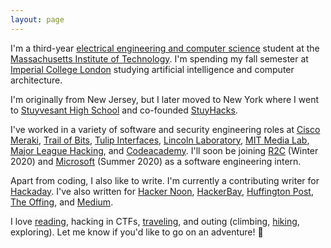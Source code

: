 ```yaml
---
layout: page
---
```


I'm a third-year [electrical engineering and computer science](https://www.eecs.mit.edu/) student at the [Massachusetts Institute of Technology](http://web.mit.edu/). I'm spending my fall semester at [Imperial College London](http://www.imperial.ac.uk/) studying artificial intelligence and computer architecture.

I'm originally from New Jersey, but I later moved to New York where I went to [Stuyvesant High School](https://stuy.enschool.org/) and co-founded [StuyHacks](https://www.facebook.com/stuyhacks/). 

I've worked in a variety of software and security engineering roles at [Cisco Meraki](https://meraki.cisco.com/), [Trail of Bits](https://www.trailofbits.com/), [Tulip Interfaces](https://tulip.co/), [Lincoln Laboratory](https://www.ll.mit.edu/), [MIT Media Lab](https://www.media.mit.edu/), [Major League Hacking](https://mlh.io/), and [Codeacademy](https://www.codecademy.com/). I'll soon be joining [R2C](https://r2c.dev/) (Winter 2020) and [Microsoft](https://www.microsoft.com/) (Summer 2020) as a software engineering intern.

Apart from coding, I also like to write. I'm currently a contributing writer for [Hackaday](https://hackaday.com/author/sharonlin/). I've also written for [Hacker Noon](https://medium.com/hackernoon/fpgas-socs-microcontrollers-a-quick-rundown-of-iot-devices-c5a25c7290c6), [HackerBay](https://blog.hackerbay.io/on-making-choices-c387c9d7ac05), [Huffington Post](https://www.huffpost.com/author/sharon-lin), [The Offing](https://theoffingmag.com/poetry/when-my-grandmother-sings/), and [Medium](https://medium.com/@sharonlin).

I love [reading](https://www.goodreads.com/author/show/15595124.Sharon_T_Lin), hacking in CTFs, [traveling](https://www.instagram.com/sharontlin/), and outing (climbing, [hiking](https://www.alltrails.com/members/sharon-lin-8), exploring). Let me know if you'd like to go on an adventure! 🚐

